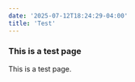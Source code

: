```yaml
---
date: '2025-07-12T18:24:29-04:00'
title: 'Test'
---
```


### This is a test page

This is a test page.